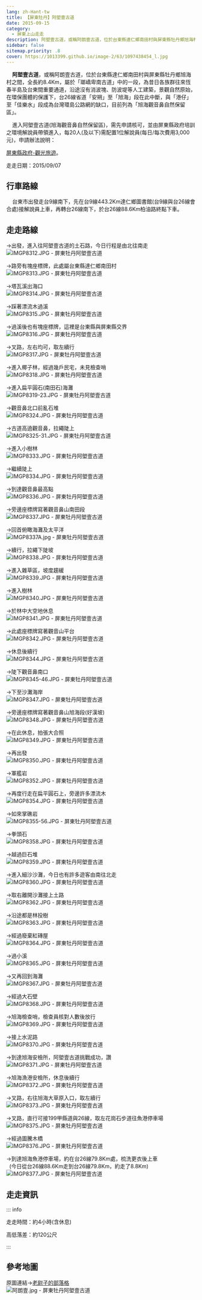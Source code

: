 ```yaml
---
lang: zh-Hant-tw
title: 【屏東牡丹】阿塱壹古道
date: 2015-09-15
category: 
  - 屏東上山走走
description: 阿塱壹古道，或稱阿朗壹古道，位於台東縣達仁鄉南田村與屏東縣牡丹鄉旭海村之間，全長約8.4Km，屬於「瑯嶠卑南古道」中的一段，為昔日各族群往來恆春半島及台東間重要通道，沿途沒有消波塊、防波堤等人工建築，景觀自然原始，在環保團體的保護下，台26線省道「安朔」至「旭海」段在此中斷，與「港仔」至「佳樂水」段成為台灣環島公路網的缺口，目前列為「旭海觀音鼻自然保留區」。
sidebar: false
sitemap.priority: .8
cover: https://1013399.github.io/image-2/63/1097438454_l.jpg
---
```


    **阿塱壹古道**，或稱阿朗壹古道，位於台東縣達仁鄉南田村與屏東縣牡丹鄉旭海村之間，全長約8.4Km，屬於「瑯嶠卑南古道」中的一段，為昔日各族群往來恆春半島及台東間重要通道，沿途沒有消波塊、防波堤等人工建築，景觀自然原始，在環保團體的保護下，台26線省道「安朔」至「旭海」段在此中斷，與「港仔」至「佳樂水」段成為台灣環島公路網的缺口，目前列為「旭海觀音鼻自然保留區」。  

<!-- more -->

    進入阿塱壹古道(旭海觀音鼻自然保留區)，需先申請核可，並由屏東縣政府培訓之環境解說員帶領進入，每20人(及以下)需配置1位解說員(每日/每次費用3,000元)，申請辦法說明：

[屏東縣政府-觀光旅遊](http://175.99.86.233/syuhai/index.php?page=apply)。

走走日期：2015/09/07

## 行車路線
    台東市出發走台9線南下，先在台9線443.2Km達仁鄉圖書館(台9線與台26線會合處)接解說員上車，再轉台26線南下，於台26線88.6Km柏油路終點下車。

## 走走路線
→出發，進入往阿塱壹古道的土石路，今日行程是由北往南走  
![IMGP8312.JPG - 屏東牡丹阿塱壹古道](https://1013399.github.io/image-2/63/1097437781_l.jpg)

→路旁有塊座標牌，此處屬台東縣達仁鄉南田村  
![IMGP8313.JPG - 屏東牡丹阿塱壹古道](https://1013399.github.io/image-2/63/1097438948_l.jpg)

→塔瓦溪出海口  
![IMGP8314.JPG - 屏東牡丹阿塱壹古道](https://1013399.github.io/image-2/63/1097436815_l.jpg)

→踩著漂流木過溪  
![IMGP8315.JPG - 屏東牡丹阿塱壹古道](https://1013399.github.io/image-2/63/1097440952_l.jpg)

→過溪後也有塊座標牌，這裡是台東縣與屏東縣交界  
![IMGP8316.JPG - 屏東牡丹阿塱壹古道](https://1013399.github.io/image-2/63/1097435423_l.jpg)

→叉路，左右均可，取左續行  
![IMGP8317.JPG - 屏東牡丹阿塱壹古道](https://1013399.github.io/image-2/63/1097439242_l.jpg)

→進入椰子林，經過幾戶民宅，未見檢查哨  
![IMGP8318.JPG - 屏東牡丹阿塱壹古道](https://1013399.github.io/image-2/63/1097440745_l.jpg)

→進入扁平圓石(南田石)海灘  
![IMGP8319-23.JPG - 屏東牡丹阿塱壹古道](https://1013399.github.io/image-2/63/1097438451_l.jpg)

→觀音鼻北口前亂石堆  
![IMGP8324.JPG - 屏東牡丹阿塱壹古道](https://1013399.github.io/image-2/63/1097437194_l.jpg)

→古道高遶觀音鼻，拉繩陡上  
![IMGP8325-31.JPG - 屏東牡丹阿塱壹古道](https://1013399.github.io/image-2/63/1097437876_l.jpg)

→進入小樹林  
![IMGP8333.JPG - 屏東牡丹阿塱壹古道](https://1013399.github.io/image-2/63/1097439754_l.jpg)

→繼續陡上  
![IMGP8334.JPG - 屏東牡丹阿塱壹古道](https://1013399.github.io/image-2/63/1097438766_l.jpg)

→到達觀音鼻最高點  
![IMGP8336.JPG - 屏東牡丹阿塱壹古道](https://1013399.github.io/image-2/63/1097436415_l.jpg)

→旁邊座標牌寫著觀音鼻山南田段  
![IMGP8337.JPG - 屏東牡丹阿塱壹古道](https://1013399.github.io/image-2/63/1097438768_l.jpg)

→回首俯瞰海灘及太平洋  
![IMGP8337A.jpg - 屏東牡丹阿塱壹古道](https://1013399.github.io/image-2/63/1097441143_l.jpg)

→續行，拉繩下陡坡  
![IMGP8338.JPG - 屏東牡丹阿塱壹古道](https://1013399.github.io/image-2/63/1097436589_l.jpg)

→進入雜草區，坡度趨緩  
![IMGP8339.JPG - 屏東牡丹阿塱壹古道](https://1013399.github.io/image-2/63/1097438567_l.jpg)

→進入樹林  
![IMGP8340.JPG - 屏東牡丹阿塱壹古道](https://1013399.github.io/image-2/63/1097438081_l.jpg)

→於林中大空地休息  
![IMGP8341.JPG - 屏東牡丹阿塱壹古道](https://1013399.github.io/image-2/63/1097436590_l.jpg)

→此處座標牌寫著觀音山平台  
![IMGP8342.JPG - 屏東牡丹阿塱壹古道](https://1013399.github.io/image-2/63/1097440450_l.jpg)

→休息後續行  
![IMGP8344.JPG - 屏東牡丹阿塱壹古道](https://1013399.github.io/image-2/63/1097435425_l.jpg)

→陡下觀音鼻南口  
![IMGP8345-46.JPG - 屏東牡丹阿塱壹古道](https://1013399.github.io/image-2/63/1097436593_l.jpg)

→下至沙灘海岸  
![IMGP8347.JPG - 屏東牡丹阿塱壹古道](https://1013399.github.io/image-2/63/1097438454_l.jpg)

→旁邊座標牌寫著觀音鼻山旭海段(好漢坡)  
![IMGP8348.JPG - 屏東牡丹阿塱壹古道](https://1013399.github.io/image-2/63/1097438455_l.jpg)

→在此休息，拍張大合照  
![IMGP8349.JPG - 屏東牡丹阿塱壹古道](https://1013399.github.io/image-2/63/1097441144_l.jpg)

→再出發  
![IMGP8350.JPG - 屏東牡丹阿塱壹古道](https://1013399.github.io/image-2/63/1097437964_l.jpg)

→軍艦岩  
![IMGP8352.JPG - 屏東牡丹阿塱壹古道](https://1013399.github.io/image-2/63/1097437965_l.jpg)

→再度行走在扁平圓石上，旁邊許多漂流木  
![IMGP8354.JPG - 屏東牡丹阿塱壹古道](https://1013399.github.io/image-2/63/1097439244_l.jpg)

→如來掌礁岩  
![IMGP8355-56.JPG - 屏東牡丹阿塱壹古道](https://1013399.github.io/image-2/63/1097438949_l.jpg)

→拳頭石  
![IMGP8358.JPG - 屏東牡丹阿塱壹古道](https://1013399.github.io/image-2/63/1097437196_l.jpg)

→越過巨石堆  
![IMGP8359.JPG - 屏東牡丹阿塱壹古道](https://1013399.github.io/image-2/63/1097435426_l.jpg)

→進入細沙沙灘，今日也有許多遊客由南往北走  
![IMGP8360.JPG - 屏東牡丹阿塱壹古道](https://1013399.github.io/image-2/63/1097439245_l.jpg)

→取右離開沙灘接上土路  
![IMGP8362.JPG - 屏東牡丹阿塱壹古道](https://1013399.github.io/image-2/63/1097441146_l.jpg)

→沿途都是林投樹  
![IMGP8363.JPG - 屏東牡丹阿塱壹古道](https://1013399.github.io/image-2/63/1097440552_l.jpg)

→經過廢棄紅磚屋  
![IMGP8364.JPG - 屏東牡丹阿塱壹古道](https://1013399.github.io/image-2/63/1097438082_l.jpg)

→過小溪  
![IMGP8365.JPG - 屏東牡丹阿塱壹古道](https://1013399.github.io/image-2/63/1097439346_l.jpg)

→又再回到海灘  
![IMGP8367.JPG - 屏東牡丹阿塱壹古道](https://1013399.github.io/image-2/63/1097436937_l.jpg)

→經過大石壁  
![IMGP8368.JPG - 屏東牡丹阿塱壹古道](https://1013399.github.io/image-2/63/1097439349_l.jpg)

→旭海檢查哨，檢查員核對人數後放行  
![IMGP8369.JPG - 屏東牡丹阿塱壹古道](https://1013399.github.io/image-2/63/1097440954_l.jpg)

→接上水泥路  
![IMGP8370.JPG - 屏東牡丹阿塱壹古道](https://1013399.github.io/image-2/63/1097437199_l.jpg)

→到達旭海安檢所，阿塱壹古道挑戰成功，讚  
![IMGP8371.JPG - 屏東牡丹阿塱壹古道](https://1013399.github.io/image-2/63/1097436595_l.jpg)

→旭海漁港安檢所，休息後續行  
![IMGP8372.JPG - 屏東牡丹阿塱壹古道](https://1013399.github.io/image-2/63/1097435815_l.jpg)

→叉路，右往旭海大草原入口，取左續行  
![IMGP8373.JPG - 屏東牡丹阿塱壹古道](https://1013399.github.io/image-2/63/1097436596_l.jpg)

→叉路，直行可接199甲縣道與26線，取左花崗石步道往魚港停車場  
![IMGP8375.JPG - 屏東牡丹阿塱壹古道](https://1013399.github.io/image-2/63/1097435427_l.jpg)

→經過圖騰木橋  
![IMGP8376.JPG - 屏東牡丹阿塱壹古道](https://1013399.github.io/image-2/63/1097441056_l.jpg)

→到達旭海魚港停車場，約在台26線79.8Km處，梳洗更衣後上車  
  (今日從台26線88.6Km走到台26線79.8Km，約走了8.8Km)  
![IMGP8377.JPG - 屏東牡丹阿塱壹古道](https://1013399.github.io/image-2/63/1097441058_l.jpg)

## 走走資訊
::: info

走走時間：約4小時(含休息)

高低落差：約120公尺

:::

## 參考地圖
原圖連結→[老尉子的部落格](http://blog.xuite.net/laoweiz/blog/68958169)  
![阿朗壹.jpg - 屏東牡丹阿塱壹古道](https://1013399.github.io/image-2/63/1097440262_l.jpg)